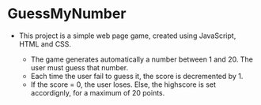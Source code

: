 # GuessMyNumber

  - This project is a simple web page game, created using JavaScript, HTML and CSS. 
  
    - The game generates automatically a number between 1 and 20. The user must guess that number.
    - Each time the user fail to guess it, the score is decremented by 1.
    - If the score = 0, the user loses. Else, the highscore is set accordignly, for a maximum of 20 points. 
